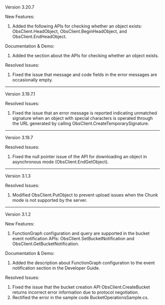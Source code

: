 Version 3.20.7

New Features:
1. Added the following APIs for checking whether an object exists: ObsClient.HeadObject, ObsClient.BeginHeadObject, and ObsClient.EndHeadObject.

Documentation & Demo:
1. Added the section about the APIs for checking whether an object exists.

Resolved Issues:
1. Fixed the issue that message and code fields in the error messages are occasionally empty.

-----------------------------------------------------------------------------------

Version 3.19.7.1

Resolved Issues:
1. Fixed the issue that an error message is reported indicating unmatched signature when an object with special characters is operated through the URL generated by calling ObsClient.CreateTemporarySignature.

-----------------------------------------------------------------------------------

Version 3.19.7

Resolved Issues:
1. Fixed the null pointer issue of the API for downloading an object in asynchronous mode (ObsClient.EndGetObject).

-----------------------------------------------------------------------------------

Version 3.1.3

Resolved Issues:
1. Modified ObsClient.PutObject to prevent upload issues when the Chunk mode is not supported by the server.

-----------------------------------------------------------------------------------

Version 3.1.2

New Features:
1. FunctionGraph configuration and query are supported in the bucket event notification APIs: ObsClient.SetBucketNotification and ObsClient.GetBucketNotification.

Documentation & Demo:
1. Added the description about FunctionGraph configuration to the event notification section in the Developer Guide.

Resolved Issues:
1. Fixed the issue that the bucket creation API ObsClient.CreateBucket returns incorrect error information due to protocol negotiation.
2. Rectified the error in the sample code BucketOperationsSample.cs.

